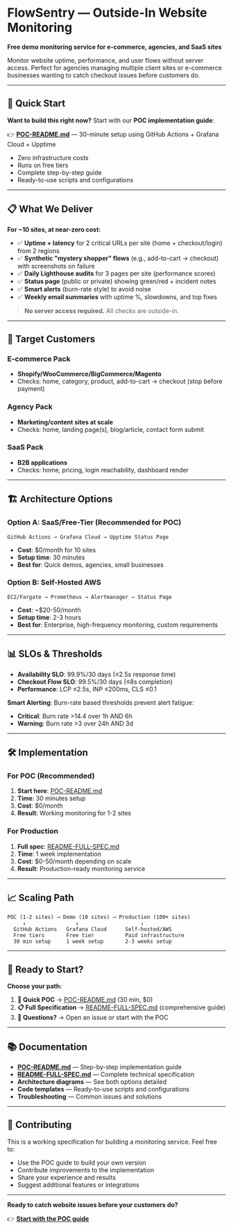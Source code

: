 # FlowSentry — Outside-In Website Monitoring

**Free demo monitoring service for e-commerce, agencies, and SaaS sites**

Monitor website uptime, performance, and user flows without server access. Perfect for agencies managing multiple client sites or e-commerce businesses wanting to catch checkout issues before customers do.

---

## 🚀 Quick Start

**Want to build this right now?** Start with our **POC implementation guide**:

👉 **[POC-README.md](./POC-README.md)** — 30-minute setup using GitHub Actions + Grafana Cloud + Upptime

* Zero infrastructure costs
* Runs on free tiers
* Complete step-by-step guide
* Ready-to-use scripts and configurations

---

## 📋 What We Deliver

**For ~10 sites, at near-zero cost:**

- ✅ **Uptime + latency** for 2 critical URLs per site (home + checkout/login) from 2 regions
- ✅ **Synthetic "mystery shopper" flows** (e.g., add-to-cart → checkout) with screenshots on failure  
- ✅ **Daily Lighthouse audits** for 3 pages per site (performance scores)
- ✅ **Status page** (public or private) showing green/red + incident notes
- ✅ **Smart alerts** (burn-rate style) to avoid noise
- ✅ **Weekly email summaries** with uptime %, slowdowns, and top fixes

> **No server access required.** All checks are outside-in.

---

## 🎯 Target Customers

### E-commerce Pack
- **Shopify/WooCommerce/BigCommerce/Magento**
- Checks: home, category, product, add-to-cart → checkout (stop before payment)

### Agency Pack  
- **Marketing/content sites at scale**
- Checks: home, landing page(s), blog/article, contact form submit

### SaaS Pack
- **B2B applications**
- Checks: home, pricing, login reachability, dashboard render

---

## 🏗️ Architecture Options

### Option A: SaaS/Free-Tier (Recommended for POC)
```
GitHub Actions → Grafana Cloud → Upptime Status Page
```
- **Cost**: $0/month for 10 sites
- **Setup time**: 30 minutes
- **Best for**: Quick demos, agencies, small businesses

### Option B: Self-Hosted AWS
```
EC2/Fargate → Prometheus → Alertmanager → Status Page
```
- **Cost**: ~$20-50/month
- **Setup time**: 2-3 hours  
- **Best for**: Enterprise, high-frequency monitoring, custom requirements

---

## 📊 SLOs & Thresholds

- **Availability SLO**: 99.9%/30 days (≤2.5s response time)
- **Checkout Flow SLO**: 99.5%/30 days (≤8s completion)
- **Performance**: LCP ≤2.5s, INP ≤200ms, CLS ≤0.1

**Smart Alerting**: Burn-rate based thresholds prevent alert fatigue:
- **Critical**: Burn rate >14.4 over 1h AND 6h
- **Warning**: Burn rate >3 over 24h AND 3d

---

## 🛠️ Implementation

### For POC (Recommended)
1. **Start here**: [POC-README.md](./POC-README.md)
2. **Time**: 30 minutes setup
3. **Cost**: $0/month
4. **Result**: Working monitoring for 1-2 sites

### For Production
1. **Full spec**: [README-FULL-SPEC.md](./README-FULL-SPEC.md)  
2. **Time**: 1 week implementation
3. **Cost**: $0-50/month depending on scale
4. **Result**: Production-ready monitoring service

---

## 📈 Scaling Path

```
POC (1-2 sites) → Demo (10 sites) → Production (100+ sites)
     ↓                ↓                    ↓
  GitHub Actions   Grafana Cloud      Self-hosted/AWS
  Free tiers       Free tier          Paid infrastructure
  30 min setup     1 week setup       2-3 weeks setup
```

---

## 🎯 Ready to Start?

**Choose your path:**

1. **🚀 Quick POC** → [POC-README.md](./POC-README.md) (30 min, $0)
2. **📋 Full Specification** → [README-FULL-SPEC.md](./README-FULL-SPEC.md) (comprehensive guide)
3. **💬 Questions?** → Open an issue or start with the POC

---

## 📚 Documentation

- **[POC-README.md](./POC-README.md)** — Step-by-step implementation guide
- **[README-FULL-SPEC.md](./README-FULL-SPEC.md)** — Complete technical specification
- **Architecture diagrams** — See both options detailed
- **Code templates** — Ready-to-use scripts and configurations
- **Troubleshooting** — Common issues and solutions

---

## 🤝 Contributing

This is a working specification for building a monitoring service. Feel free to:

- Use the POC guide to build your own version
- Contribute improvements to the implementation
- Share your experience and results
- Suggest additional features or integrations

---

**Ready to catch website issues before your customers do?** 

👉 **[Start with the POC guide](./POC-README.md)**